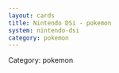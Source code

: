 ```yaml
---
layout: cards
title: Nintendo DSi - pokemon
system: nintendo-dsi
category: pokemon
---
```

<div class="alert alert-secondary mb-4"><span class="i18n innerHTML-category">Category: </span><span class="i18n innerHTML-cat-pokemon">pokemon</span></div>
